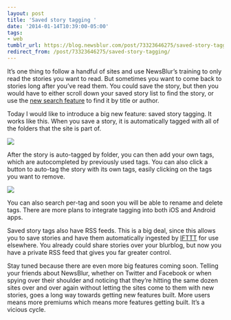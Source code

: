 ```yaml
---
layout: post
title: 'Saved story tagging '
date: '2014-01-14T10:39:00-05:00'
tags:
- web
tumblr_url: https://blog.newsblur.com/post/73323646275/saved-story-tagging
redirect_from: /post/73323646275/saved-story-tagging/
---
```

It’s one thing to follow a handful of sites and use NewsBlur’s training to only read the stories you want to read. But sometimes you want to come back to stories long after you’ve read them. You could save the story, but then you would have to either scroll down your saved story list to find the story, or use the [new search feature](http://blog.newsblur.com/2021/06/21/2013-07-30-simple-search-for-feeds-saved-stories-and-blurblogs.html) to find it by title or author.

Today I would like to introduce a big new feature: saved story tagging. It works like this. When you save a story, it is automatically tagged with all of the folders that the site is part of.

![](https://s3.amazonaws.com/static.newsblur.com/blog/saved%20story%20tags.png)

After the story is auto-tagged by folder, you can then add your own tags, which are autocompleted by previously used tags. You can also click a button to auto-tag the story with its own tags, easily clicking on the tags you want to remove.

![](https://s3.amazonaws.com/static.newsblur.com/blog/story_tags.jpg)

You can also search per-tag and soon you will be able to rename and delete tags. There are more plans to integrate tagging into both iOS and Android apps.

Saved story tags also have RSS feeds. This is a big deal, since this allows you to save stories and have them automatically ingested by [IFTTT](http://www.ifttt.com) for use elsewhere. You already could share stories over your blurblog, but now you have a private RSS feed that gives you far greater control.

Stay tuned because there are even more big features coming soon. Telling your friends about NewsBlur, whether on Twitter and Facebook or when spying over their shoulder and noticing that they’re hitting the same dozen sites over and over again without letting the sites come to them with new stories, goes a long way towards getting new features built. More users means more premiums which means more features getting built. It’s a vicious cycle.

